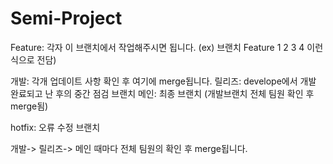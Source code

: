 # Semi-Project

Feature: 각자 이 브랜치에서 작업해주시면 됩니다. (ex) 브랜치 Feature 1 2 3 4 이런 식으로 전담)

개발: 각개 업데이트 사항 확인 후 여기에 merge됩니다.
릴리즈: develope에서 개발 완료되고 난 후의 중간 점검 브랜치
메인: 최종 브랜치 (개발브랜치 전체 팀원 확인 후 merge됨)

hotfix: 오류 수정 브랜치

개발-> 릴리즈-> 메인 때마다 전체 팀원의 확인 후 merge됩니다.
